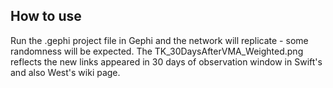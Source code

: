## How to use

Run the .gephi project file in Gephi and the network will replicate - some randomness will be expected.
The TK_30DaysAfterVMA_Weighted.png reflects the new links appeared in 30 days of observation window in Swift's and also West's wiki page. 